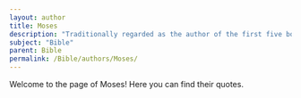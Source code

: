 ```yaml
---
layout: author
title: Moses
description: "Traditionally regarded as the author of the first five books of the Bible, known as the Pentateuch, which include Genesis, Exodus, Leviticus, Numbers, and Deuteronomy."
subject: "Bible"
parent: Bible
permalink: /Bible/authors/Moses/
---
```


Welcome to the page of Moses! Here you can find their quotes.
